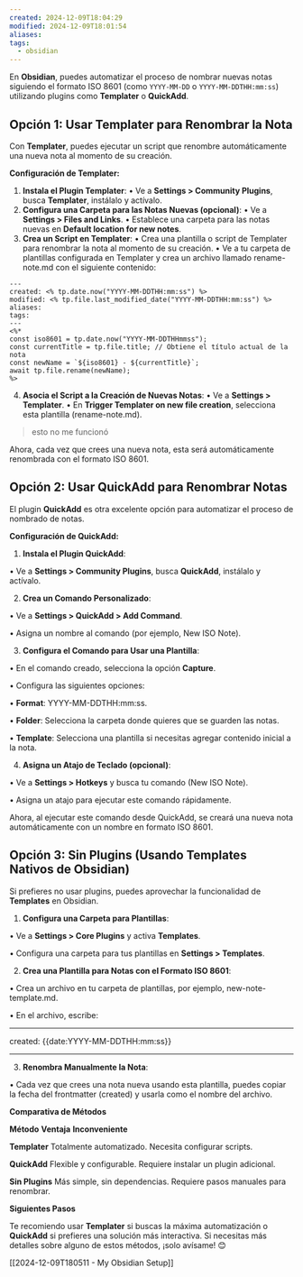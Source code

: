 ```yaml
---
created: 2024-12-09T18:04:29
modified: 2024-12-09T18:01:54
aliases: 
tags:
  - obsidian
---
```


En **Obsidian**, puedes automatizar el proceso de nombrar nuevas notas siguiendo el formato ISO 8601 (como `YYYY-MM-DD` o `YYYY-MM-DDTHH:mm:ss`) utilizando plugins como **Templater** o **QuickAdd**.

## **Opción 1: Usar Templater para Renombrar la Nota**
  
Con **Templater**, puedes ejecutar un script que renombre automáticamente una nueva nota al momento de su creación.

**Configuración de Templater:**
1. **Instala el Plugin Templater**:
	• Ve a **Settings > Community Plugins**, busca **Templater**, instálalo y actívalo.
2. **Configura una Carpeta para las Notas Nuevas (opcional)**:
	• Ve a **Settings > Files and Links**.
	• Establece una carpeta para las notas nuevas en **Default location for new notes**.
3. **Crea un Script en Templater**:
	• Crea una plantilla o script de Templater para renombrar la nota al momento de su creación.
	• Ve a tu carpeta de plantillas configurada en Templater y crea un archivo llamado rename-note.md con el siguiente contenido:


```
---
created: <% tp.date.now("YYYY-MM-DDTHH:mm:ss") %>
modified: <% tp.file.last_modified_date("YYYY-MM-DDTHH:mm:ss") %>
aliases: 
tags:
---
<%*
const iso8601 = tp.date.now("YYYY-MM-DDTHHmmss");
const currentTitle = tp.file.title; // Obtiene el título actual de la nota
const newName = `${iso8601} - ${currentTitle}`;
await tp.file.rename(newName);
%>
```


4. **Asocia el Script a la Creación de Nuevas Notas**:
	• Ve a **Settings > Templater**.
	• En **Trigger Templater on new file creation**, selecciona esta plantilla (rename-note.md).

> esto no me funcionó


Ahora, cada vez que crees una nueva nota, esta será automáticamente renombrada con el formato ISO 8601.

  

## **Opción 2: Usar QuickAdd para Renombrar Notas**

  

El plugin **QuickAdd** es otra excelente opción para automatizar el proceso de nombrado de notas.

  

**Configuración de QuickAdd:**

  

1. **Instala el Plugin QuickAdd**:

• Ve a **Settings > Community Plugins**, busca **QuickAdd**, instálalo y actívalo.

2. **Crea un Comando Personalizado**:

• Ve a **Settings > QuickAdd > Add Command**.

• Asigna un nombre al comando (por ejemplo, New ISO Note).

3. **Configura el Comando para Usar una Plantilla**:

• En el comando creado, selecciona la opción **Capture**.

• Configura las siguientes opciones:

• **Format**: YYYY-MM-DDTHH:mm:ss.

• **Folder**: Selecciona la carpeta donde quieres que se guarden las notas.

• **Template**: Selecciona una plantilla si necesitas agregar contenido inicial a la nota.

4. **Asigna un Atajo de Teclado (opcional)**:

• Ve a **Settings > Hotkeys** y busca tu comando (New ISO Note).

• Asigna un atajo para ejecutar este comando rápidamente.

  

Ahora, al ejecutar este comando desde QuickAdd, se creará una nueva nota automáticamente con un nombre en formato ISO 8601.

  

## **Opción 3: Sin Plugins (Usando Templates Nativos de Obsidian)**

  

Si prefieres no usar plugins, puedes aprovechar la funcionalidad de **Templates** en Obsidian.

1. **Configura una Carpeta para Plantillas**:

• Ve a **Settings > Core Plugins** y activa **Templates**.

• Configura una carpeta para tus plantillas en **Settings > Templates**.

2. **Crea una Plantilla para Notas con el Formato ISO 8601**:

• Crea un archivo en tu carpeta de plantillas, por ejemplo, new-note-template.md.

• En el archivo, escribe:

  

---

created: {{date:YYYY-MM-DDTHH:mm:ss}}

---

  

  

3. **Renombra Manualmente la Nota**:

• Cada vez que crees una nota nueva usando esta plantilla, puedes copiar la fecha del frontmatter (created) y usarla como el nombre del archivo.

  

**Comparativa de Métodos**

  

**Método** **Ventaja** **Inconveniente**

**Templater** Totalmente automatizado. Necesita configurar scripts.

**QuickAdd** Flexible y configurable. Requiere instalar un plugin adicional.

**Sin Plugins** Más simple, sin dependencias. Requiere pasos manuales para renombrar.

  

**Siguientes Pasos**

  

Te recomiendo usar **Templater** si buscas la máxima automatización o **QuickAdd** si prefieres una solución más interactiva. Si necesitas más detalles sobre alguno de estos métodos, ¡solo avísame! 😊



[[2024-12-09T180511 - My Obsidian Setup]]


